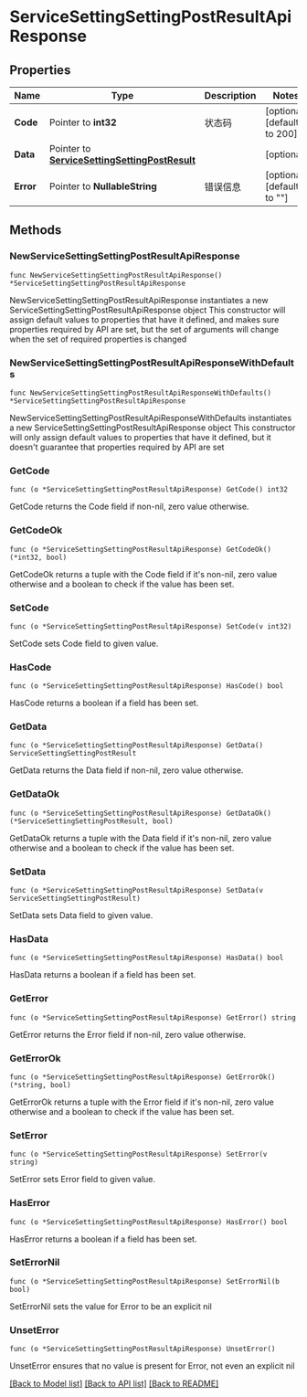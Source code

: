 # ServiceSettingSettingPostResultApiResponse

## Properties

Name | Type | Description | Notes
------------ | ------------- | ------------- | -------------
**Code** | Pointer to **int32** | 状态码 | [optional] [default to 200]
**Data** | Pointer to [**ServiceSettingSettingPostResult**](ServiceSettingSettingPostResult.md) |  | [optional] 
**Error** | Pointer to **NullableString** | 错误信息 | [optional] [default to ""]

## Methods

### NewServiceSettingSettingPostResultApiResponse

`func NewServiceSettingSettingPostResultApiResponse() *ServiceSettingSettingPostResultApiResponse`

NewServiceSettingSettingPostResultApiResponse instantiates a new ServiceSettingSettingPostResultApiResponse object
This constructor will assign default values to properties that have it defined,
and makes sure properties required by API are set, but the set of arguments
will change when the set of required properties is changed

### NewServiceSettingSettingPostResultApiResponseWithDefaults

`func NewServiceSettingSettingPostResultApiResponseWithDefaults() *ServiceSettingSettingPostResultApiResponse`

NewServiceSettingSettingPostResultApiResponseWithDefaults instantiates a new ServiceSettingSettingPostResultApiResponse object
This constructor will only assign default values to properties that have it defined,
but it doesn't guarantee that properties required by API are set

### GetCode

`func (o *ServiceSettingSettingPostResultApiResponse) GetCode() int32`

GetCode returns the Code field if non-nil, zero value otherwise.

### GetCodeOk

`func (o *ServiceSettingSettingPostResultApiResponse) GetCodeOk() (*int32, bool)`

GetCodeOk returns a tuple with the Code field if it's non-nil, zero value otherwise
and a boolean to check if the value has been set.

### SetCode

`func (o *ServiceSettingSettingPostResultApiResponse) SetCode(v int32)`

SetCode sets Code field to given value.

### HasCode

`func (o *ServiceSettingSettingPostResultApiResponse) HasCode() bool`

HasCode returns a boolean if a field has been set.

### GetData

`func (o *ServiceSettingSettingPostResultApiResponse) GetData() ServiceSettingSettingPostResult`

GetData returns the Data field if non-nil, zero value otherwise.

### GetDataOk

`func (o *ServiceSettingSettingPostResultApiResponse) GetDataOk() (*ServiceSettingSettingPostResult, bool)`

GetDataOk returns a tuple with the Data field if it's non-nil, zero value otherwise
and a boolean to check if the value has been set.

### SetData

`func (o *ServiceSettingSettingPostResultApiResponse) SetData(v ServiceSettingSettingPostResult)`

SetData sets Data field to given value.

### HasData

`func (o *ServiceSettingSettingPostResultApiResponse) HasData() bool`

HasData returns a boolean if a field has been set.

### GetError

`func (o *ServiceSettingSettingPostResultApiResponse) GetError() string`

GetError returns the Error field if non-nil, zero value otherwise.

### GetErrorOk

`func (o *ServiceSettingSettingPostResultApiResponse) GetErrorOk() (*string, bool)`

GetErrorOk returns a tuple with the Error field if it's non-nil, zero value otherwise
and a boolean to check if the value has been set.

### SetError

`func (o *ServiceSettingSettingPostResultApiResponse) SetError(v string)`

SetError sets Error field to given value.

### HasError

`func (o *ServiceSettingSettingPostResultApiResponse) HasError() bool`

HasError returns a boolean if a field has been set.

### SetErrorNil

`func (o *ServiceSettingSettingPostResultApiResponse) SetErrorNil(b bool)`

 SetErrorNil sets the value for Error to be an explicit nil

### UnsetError
`func (o *ServiceSettingSettingPostResultApiResponse) UnsetError()`

UnsetError ensures that no value is present for Error, not even an explicit nil

[[Back to Model list]](../README.md#documentation-for-models) [[Back to API list]](../README.md#documentation-for-api-endpoints) [[Back to README]](../README.md)


